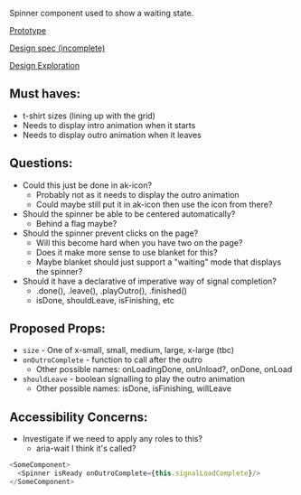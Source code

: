 Spinner component used to show a waiting state.

[Prototype](http://proto.office.atlassian.com/spinners/final/)

[Design spec (incomplete)](https://extranet.atlassian.com/display/ADG/Spinners+product)


[Design Exploration](https://extranet.atlassian.com/display/ADG/1.0+Explore+-+Progress+indicators+product)

## Must haves:
* t-shirt sizes (lining up with the grid)
* Needs to display intro animation when it starts
* Needs to display outro animation when it leaves

## Questions:
* Could this just be done in ak-icon?
  * Probably not as it needs to display the outro animation
  * Could maybe still put it in ak-icon then use the icon from there?
* Should the spinner be able to be centered automatically?
  * Behind a flag maybe?
* Should the spinner prevent clicks on the page?
  * Will this become hard when you have two on the page?
  * Does it make more sense to use blanket for this?
  * Maybe blanket should just support a "waiting" mode that displays the spinner?
* Should it have a declarative of imperative way of signal completion?
  * .done(), .leave(), .playOutro(), .finished()
  * isDone, shouldLeave, isFinishing, etc

## Proposed Props:
* `size` - One of x-small, small, medium, large, x-large (tbc)
* `onOutroComplete` - function to call after the outro
  * Other possible names: onLoadingDone, onUnload?, onDone, onLoad
* `shouldLeave` - boolean signalling to play the outro animation
  * Other possible names: isDone, isFinishing, willLeave

## Accessibility Concerns:
* Investigate if we need to apply any roles to this?
  * aria-wait I think it's called?


```js
<SomeComponent>
  <Spinner isReady onOutroComplete={this.signalLoadComplete}/>
</SomeComponent>
```